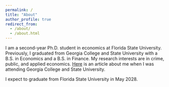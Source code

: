 ```yaml
---
permalink: /
title: "About"
author_profile: true
redirect_from: 
  - /about/
  - /about.html
---
```


<section id="about-me">
  <p>
    I am a second-year Ph.D. student in economics at Florida State University. 
    Previously, I graduated from Georgia College and State University with a B.S. in Economics and a B.S. in Finance. 
    My research interests are in crime, public, and applied economics. 
    <a href="https://frontpage.gcsu.edu/node/14695" target="_blank">Here</a> is an article about me when I was attending Georgia College and State University.
  </p>

  <p>
    I expect to graduate from Florida State University in May 2028.
  </p>
</section>



